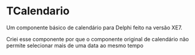# TCalendario
Um componente básico de calendário para Delphi feito na versão XE7.

Criei esse componente por que o componente original de calendário não permite selecionar mais de uma data ao mesmo tempo
